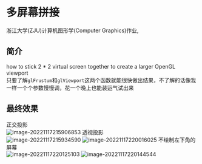 # 多屏幕拼接
浙江大学(ZJU)计算机图形学(Computer Graphics)作业,  
## 简介
how to stick 2 * 2 virtual screen together to create a larger OpenGL viewport  
只要了解`glFrustum`和`glViewport`这两个函数就能很快做出结果，不了解的话像我一样一个个参数慢慢调，花一个晚上也能装运气试出来  
## 最终效果
正交投影  
![image-20221117215906853](https://user-images.githubusercontent.com/110232285/204294331-53674e0e-0892-4e06-9a32-74861b9513b2.png)
透视投影  
![image-20221117215934590](https://user-images.githubusercontent.com/110232285/204294709-efdd9072-f694-43d9-9642-986ce2106afe.png)
![image-20221117220016025](https://user-images.githubusercontent.com/110232285/204294397-bc25978d-622a-498f-a17d-2beb0906315d.png)
不绘制左下角的屏幕  
![image-20221117220125103](https://user-images.githubusercontent.com/110232285/204294534-8972478a-fdc8-4303-aa7f-5e7b1cf1ba7f.png)
![image-20221117220144544](https://user-images.githubusercontent.com/110232285/204294555-ab819ba8-320a-4c01-a4a7-c04bb879081e.png)
